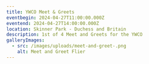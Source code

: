 ```yaml
---
title: YWCO Meet & Greets
eventbegin: 2024-04-27T11:00:00.000Z
eventend: 2024-04-27T14:00:00.000Z
location: Skinner Park - Duchess and Britain
description: 1st of 4 Meet and Greets for the YWCO
galleryImages:
  - src: /images/uploads/meet-and-greet-.png
    alt: Meet and Greet Flier
---
```

